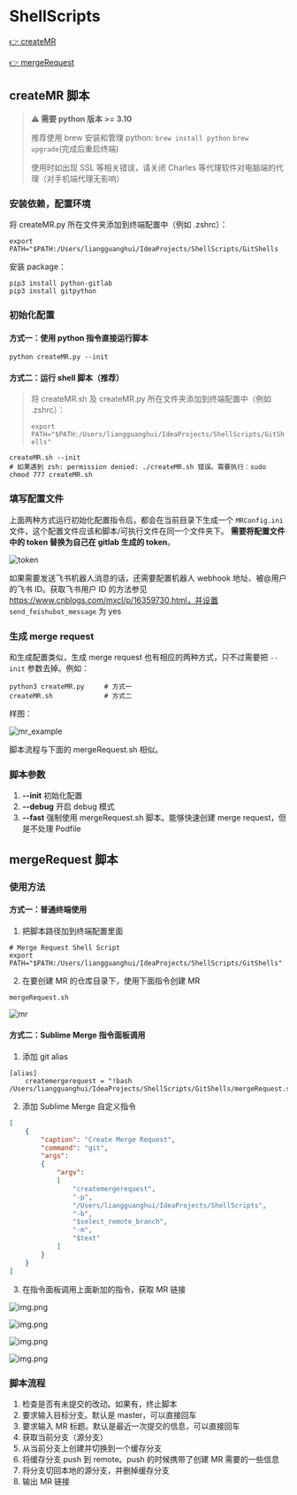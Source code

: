 # ShellScripts

[👉 createMR](https://gitlab.com/Lguanghui/ShellScripts/-/blob/master/README.md#createmr-%E8%84%9A%E6%9C%AC)

[👉 mergeRequest](https://gitlab.com/Lguanghui/ShellScripts#mergerequest-%E8%84%9A%E6%9C%AC)

## createMR 脚本

> **⚠️ 需要 python 版本 >= 3.10**
> 
> 推荐使用 brew 安装和管理 python: `brew install python` `brew upgrade`(完成后重启终端)
>
> 使用时如出现 SSL 等相关错误，请关闭 Charles 等代理软件对电脑端的代理（对手机端代理无影响）

### 安装依赖，配置环境

将 createMR.py 所在文件夹添加到终端配置中（例如 .zshrc）：

```shell
export PATH="$PATH:/Users/liangguanghui/IdeaProjects/ShellScripts/GitShells
```

安装 package：

```shell
pip3 install python-gitlab
pip3 install gitpython
```

### 初始化配置

#### 方式一：使用 python 指令直接运行脚本



```shell
python createMR.py --init
```

#### 方式二：运行 shell 脚本（推荐）

> 将 createMR.sh 及 createMR.py 所在文件夹添加到终端配置中（例如 .zshrc）：
> 
> `export PATH="$PATH:/Users/liangguanghui/IdeaProjects/ShellScripts/GitShells"`

```shell
createMR.sh --init
# 如果遇到 zsh: permission denied: ./createMR.sh 错误。需要执行：sudo chmod 777 createMR.sh
```

### 填写配置文件

上面两种方式运行初始化配置指令后，都会在当前目录下生成一个 `MRConfig.ini` 文件，这个配置文件应该和脚本/可执行文件在同一个文件夹下。
**需要将配置文件中的 token 替换为自己在 gitlab 生成的 token**。

![token](images/gitlab_token.png)

如果需要发送飞书机器人消息的话，还需要配置机器人 webhook 地址、被@用户的飞书 ID。获取飞书用户 ID 的方法参见 https://www.cnblogs.com/mxcl/p/16359730.html，并设置 `send_feishubot_message` 为 yes

### 生成 merge request

和生成配置类似，生成 merge request 也有相应的两种方式，只不过需要把 `--init` 参数去掉。例如：

```shell
python3 createMR.py     # 方式一
createMR.sh             # 方式二
```

样图：

![mr_example](images/create_mr_screen_shot.png)

脚本流程与下面的 mergeRequest.sh 相似。

### 脚本参数

1. **--init** 初始化配置
2. **--debug** 开启 debug 模式
3. **--fast** 强制使用 mergeRequest.sh 脚本。能够快速创建 merge request，但是不处理 Podfile

## mergeRequest 脚本

### 使用方法

#### 方式一：普通终端使用

1. 把脚本路径加到终端配置里面

```shell
# Merge Request Shell Script
export PATH="$PATH:/Users/liangguanghui/IdeaProjects/ShellScripts/GitShells"
```

2. 在要创建 MR 的仓库目录下，使用下面指令创建 MR

```shell
mergeRequest.sh
```
![mr](images/img.png)

#### 方式二：Sublime Merge 指令面板调用

1. 添加 git alias

```shell
[alias]
	createmergerequest = "!bash /Users/liangguanghui/IdeaProjects/ShellScripts/GitShells/mergeRequest.sh"
```

2. 添加 Sublime Merge 自定义指令

```json
[
    {
        "caption": "Create Merge Request",
        "command": "git",
        "args":
        {
            "argv":
            [
                "createmergerequest",
                "-p",
                "/Users/liangguanghui/IdeaProjects/ShellScripts",
                "-b",
                "$select_remote_branch",
                "-m",
                "$text"
            ]
        }
    }
]
```

3. 在指令面板调用上面新加的指令，获取 MR 链接

![img.png](images/sublime_merge_createMR.png)

![img.png](images/sublime_merge_createMR2.png)

![img.png](images/sublime_merge_createMR3.png)

![img.png](images/sublime_merge_mr.png)

### 脚本流程

1. 检查是否有未提交的改动。如果有，终止脚本
2. 要求输入目标分支。默认是 master，可以直接回车
3. 要求输入 MR 标题。默认是最近一次提交的信息，可以直接回车
4. 获取当前分支（源分支）
5. 从当前分支上创建并切换到一个缓存分支
6. 将缓存分支 push 到 remote。push 的时候携带了创建 MR 需要的一些信息
7. 将分支切回本地的源分支，并删掉缓存分支
8. 输出 MR 链接
